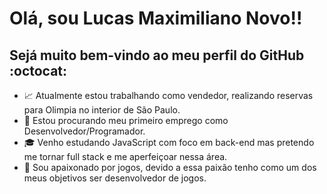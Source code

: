 # Olá, sou Lucas Maximiliano Novo!! 
## Sejá muito bem-vindo ao meu perfil do GitHub :octocat:

- :chart_with_upwards_trend: Atualmente estou trabalhando como vendedor, realizando reservas para Olimpia no interior de São Paulo.
- :mag_right: Estou procurando meu primeiro emprego como Desenvolvedor/Programador.
- :mortar_board: Venho estudando JavaScript com foco em back-end mas pretendo me tornar full stack e me aperfeiçoar nessa área.
- :space_invader: Sou apaixonado por jogos, devido a essa paixão tenho como um dos meus objetivos ser desenvolvedor de jogos. 
